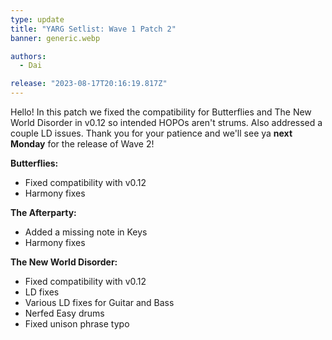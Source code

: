 ```yaml
---
type: update
title: "YARG Setlist: Wave 1 Patch 2"
banner: generic.webp

authors:
  - Dai

release: "2023-08-17T20:16:19.817Z" 
---
```


Hello! In this patch we fixed the compatibility for Butterflies and The New World Disorder in v0.12 so intended HOPOs aren't strums. Also addressed a couple LD issues. Thank you for your patience and we'll see ya **next Monday** for the release of Wave 2!

**Butterflies:**
 
 * Fixed compatibility with v0.12
 * Harmony fixes

**The Afterparty:**
 
 * Added a missing note in Keys
 * Harmony fixes

**The New World Disorder:**
 
 * Fixed compatibility with v0.12
 * LD fixes
 * Various LD fixes for Guitar and Bass
 * Nerfed Easy drums
 * Fixed unison phrase typo